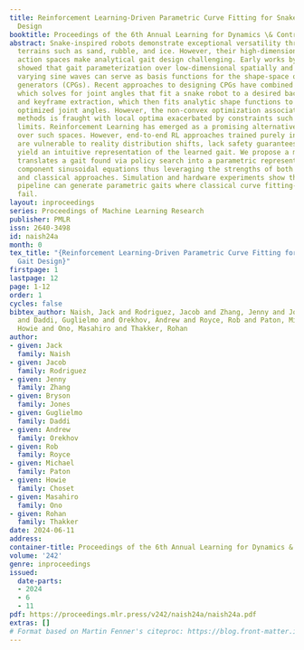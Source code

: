 ```yaml
---
title: Reinforcement Learning-Driven Parametric Curve Fitting for Snake Robot Gait
  Design
booktitle: Proceedings of the 6th Annual Learning for Dynamics \& Control Conference
abstract: Snake-inspired robots demonstrate exceptional versatility through challenging
  terrains such as sand, rubble, and ice. However, their high-dimensional continuous
  action spaces make analytical gait design challenging. Early works by Hirose (1994)
  showed that gait parameterization over low-dimensional spatially and temporally
  varying sine waves can serve as basis functions for the shape-space or central pattern
  generators (CPGs). Recent approaches to designing CPGs have combined annealed chain-fitting,
  which solves for joint angles that fit a snake robot to a desired backbone curve,
  and keyframe extraction, which then fits analytic shape functions to the resulting
  optimized joint angles. However, the non-convex optimization associated with these
  methods is fraught with local optima exacerbated by constraints such as actuator
  limits. Reinforcement Learning has emerged as a promising alternative for searching
  over such spaces. However, end-to-end RL approaches trained purely in simulation
  are vulnerable to reality distribution shifts, lack safety guarantees, and don’t
  yield an intuitive representation of the learned gait. We propose a method that
  translates a gait found via policy search into a parametric representation of its
  component sinusoidal equations thus leveraging the strengths of both learning-based
  and classical approaches. Simulation and hardware experiments show that the proposed
  pipeline can generate parametric gaits where classical curve fitting-based approaches
  fail.
layout: inproceedings
series: Proceedings of Machine Learning Research
publisher: PMLR
issn: 2640-3498
id: naish24a
month: 0
tex_title: "{Reinforcement Learning-Driven Parametric Curve Fitting for Snake Robot
  Gait Design}"
firstpage: 1
lastpage: 12
page: 1-12
order: 1
cycles: false
bibtex_author: Naish, Jack and Rodriguez, Jacob and Zhang, Jenny and Jones, Bryson
  and Daddi, Guglielmo and Orekhov, Andrew and Royce, Rob and Paton, Michael and Choset,
  Howie and Ono, Masahiro and Thakker, Rohan
author:
- given: Jack
  family: Naish
- given: Jacob
  family: Rodriguez
- given: Jenny
  family: Zhang
- given: Bryson
  family: Jones
- given: Guglielmo
  family: Daddi
- given: Andrew
  family: Orekhov
- given: Rob
  family: Royce
- given: Michael
  family: Paton
- given: Howie
  family: Choset
- given: Masahiro
  family: Ono
- given: Rohan
  family: Thakker
date: 2024-06-11
address:
container-title: Proceedings of the 6th Annual Learning for Dynamics & Control Conference
volume: '242'
genre: inproceedings
issued:
  date-parts:
  - 2024
  - 6
  - 11
pdf: https://proceedings.mlr.press/v242/naish24a/naish24a.pdf
extras: []
# Format based on Martin Fenner's citeproc: https://blog.front-matter.io/posts/citeproc-yaml-for-bibliographies/
---
```

